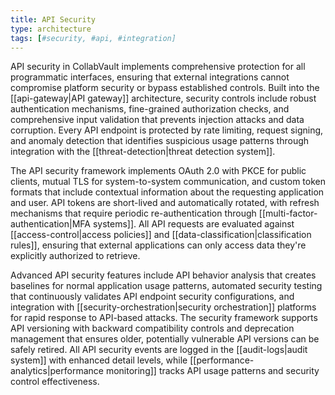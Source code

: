 ```yaml
---
title: API Security
type: architecture
tags: [#security, #api, #integration]
---
```


API security in CollabVault implements comprehensive protection for all programmatic interfaces, ensuring that external integrations cannot compromise platform security or bypass established controls. Built into the [[api-gateway|API gateway]] architecture, security controls include robust authentication mechanisms, fine-grained authorization checks, and comprehensive input validation that prevents injection attacks and data corruption. Every API endpoint is protected by rate limiting, request signing, and anomaly detection that identifies suspicious usage patterns through integration with the [[threat-detection|threat detection system]].

The API security framework implements OAuth 2.0 with PKCE for public clients, mutual TLS for system-to-system communication, and custom token formats that include contextual information about the requesting application and user. API tokens are short-lived and automatically rotated, with refresh mechanisms that require periodic re-authentication through [[multi-factor-authentication|MFA systems]]. All API requests are evaluated against [[access-control|access policies]] and [[data-classification|classification rules]], ensuring that external applications can only access data they're explicitly authorized to retrieve.

Advanced API security features include API behavior analysis that creates baselines for normal application usage patterns, automated security testing that continuously validates API endpoint security configurations, and integration with [[security-orchestration|security orchestration]] platforms for rapid response to API-based attacks. The security framework supports API versioning with backward compatibility controls and deprecation management that ensures older, potentially vulnerable API versions can be safely retired. All API security events are logged in the [[audit-logs|audit system]] with enhanced detail levels, while [[performance-analytics|performance monitoring]] tracks API usage patterns and security control effectiveness.